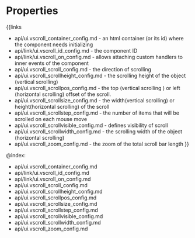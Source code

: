 
Properties
==========

{{links
- api/ui.vscroll_container_config.md - an html container (or its id) where the component needs initializing
- api/link/ui.vscroll_id_config.md - the component ID
- api/link/ui.vscroll_on_config.md - allows attaching custom handlers to inner events of the component
- api/ui.vscroll_scroll_config.md - the direction of scrolling
- api/ui.vscroll_scrollheight_config.md - the scrolling height of the object (vertical scrolling)
- api/ui.vscroll_scrollpos_config.md - the top (vertical scrolling ) or left (horizontal scrolling) offset of the scroll.
- api/ui.vscroll_scrollsize_config.md - the width(vertical scrolling) or height(horizontal scrolling) of the scroll
- api/ui.vscroll_scrollstep_config.md - the number of items that will be scrolled on each mouse move
- api/ui.vscroll_scrollvisible_config.md - defines visibility of scroll
- api/ui.vscroll_scrollwidth_config.md - the scrolling width of the object (horizontal scrolling)
- api/ui.vscroll_zoom_config.md - the zoom of the total scroll bar length
}}

@index:
- api/ui.vscroll_container_config.md
- api/link/ui.vscroll_id_config.md
- api/link/ui.vscroll_on_config.md
- api/ui.vscroll_scroll_config.md
- api/ui.vscroll_scrollheight_config.md
- api/ui.vscroll_scrollpos_config.md
- api/ui.vscroll_scrollsize_config.md
- api/ui.vscroll_scrollstep_config.md
- api/ui.vscroll_scrollvisible_config.md
- api/ui.vscroll_scrollwidth_config.md
- api/ui.vscroll_zoom_config.md

